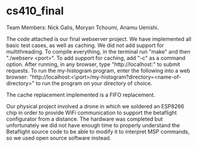 # cs410_final


Team Members: Nick Galis, Moryan Tchoumi, Anamu Uenishi.

The code attached is our final webserver project. We have implemented all basic test cases, as well as caching. We did not add support for multithreading. To compile everything, in the terminal run "make" and then "./webserv \<port>". To add support for caching, add "-c" as a command option. After running, in any browser, type "http://localhost:<port>" to submit requests. To run the my-histogram program, enter the following into a web browser: "http://localhost:<\port\>/my-histogram?directory=\<name-of-directory>" to run the program on your directory of choice. 

The cache replacement implemented is a FIFO replacement.

Our physical project involved a drone in which we soldered an ESP8266 chip in order to provide WiFi communication to support the betaflight configurator from a distance. The hardware was completed but unfortunately we did not have enough time to properly understand the Betaflight source code to be able to modify it to interpret MSP commands, so we used open source software instead.
